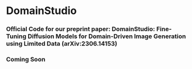 # DomainStudio

### Official Code for our preprint paper: DomainStudio: Fine-Tuning Diffusion Models for Domain-Driven Image Generation using Limited Data (arXiv:2306.14153) 
### Coming Soon
